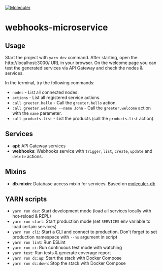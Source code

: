 [![Moleculer](https://badgen.net/badge/Powered%20by/Moleculer/0e83cd)](https://moleculer.services)

# webhooks-microservice

## Usage

Start the project with `yarn dev` command.
After starting, open the http://localhost:3000/ URL in your browser.
On the welcome page you can test the generated services via API Gateway and check the nodes & services.

In the terminal, try the following commands:

-   `nodes` - List all connected nodes.
-   `actions` - List all registered service actions.
-   `call greeter.hello` - Call the `greeter.hello` action.
-   `call greeter.welcome --name John` - Call the `greeter.welcome` action with the `name` parameter.
-   `call products.list` - List the products (call the `products.list` action).

## Services

-   **api**: API Gateway services
-   **webhooks**: Webhooks service with `trigger`, `list`, `create`, `update` and `delete` actions.

## Mixins

-   **db.mixin**: Database access mixin for services. Based on [moleculer-db](https://github.com/moleculerjs/moleculer-db#readme)

## YARN scripts

-   `yarn run dev`: Start development mode (load all services locally with hot-reload & REPL)
-   `yarn run start`: Start production mode (set `SERVICES` env variable to load certain services)
-   `yarn run cli`: Start a CLI and connect to production. Don't forget to set production namespace with `--ns` argument in script
-   `yarn run lint`: Run ESLint
-   `yarn run ci`: Run continuous test mode with watching
-   `yarn test`: Run tests & generate coverage report
-   `yarn run dc:up`: Start the stack with Docker Compose
-   `yarn run dc:down`: Stop the stack with Docker Compose
